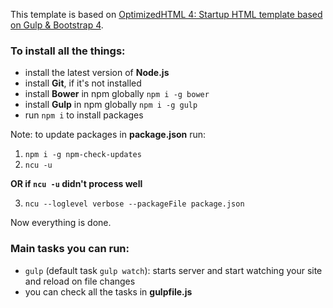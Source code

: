 This template is based on [OptimizedHTML 4: Startup HTML template based on Gulp & Bootstrap 4](https://github.com/agragregra/OptimizedHTML-4).

### To install all the things:

* install the latest version of **Node.js**
* install **Git**, if it's not installed
* install **Bower** in npm globally `npm i -g bower`
* install **Gulp** in npm globally `npm i -g gulp`
* run `npm i` to install packages

Note: to update packages in **package.json** run:

1. `npm i -g npm-check-updates`
2. `ncu -u`

**OR if `ncu -u` didn't process well**

3. `ncu --loglevel verbose --packageFile package.json`

Now everything is done.

### Main tasks you can run:

* `gulp` (default task `gulp watch`): starts server and start watching your site and reload on file changes
* you can check all the tasks in **gulpfile.js**
